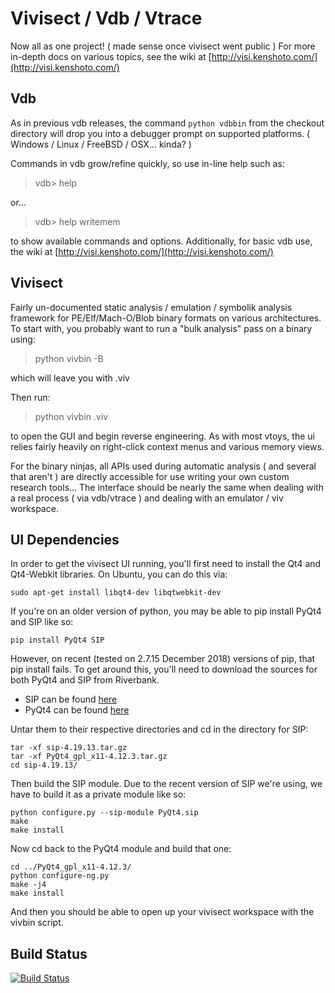 # Vivisect / Vdb / Vtrace

Now all as one project! ( made sense once vivisect went public )
For more in-depth docs on various topics, see the wiki at
[http://visi.kenshoto.com/](http://visi.kenshoto.com/)

## Vdb

As in previous vdb releases, the command ```python vdbbin``` from the
checkout directory will drop you into a debugger prompt on supported
platforms. ( Windows / Linux / FreeBSD / OSX... kinda? )

Commands in vdb grow/refine quickly, so use in-line help such as:

> vdb> help

or...

> vdb> help writemem

to show available commands and options.  Additionally, for basic vdb
use, the wiki at [http://visi.kenshoto.com/](http://visi.kenshoto.com/)

## Vivisect

Fairly un-documented static analysis / emulation / symbolik analysis
framework for PE/Elf/Mach-O/Blob binary formats on various architectures.
To start with, you probably want to run a "bulk analysis" pass on a binary
using:

> python vivbin -B <binaryfile>

which will leave you with <binaryfile>.viv

Then run:

> python vivbin <binaryfile>.viv

to open the GUI and begin reverse engineering.  As with most vtoys, the ui
relies fairly heavily on right-click context menus and various memory
views.

For the binary ninjas, all APIs used during automatic analysis ( and several
that aren't ) are directly accessible for use writing your own custom
research tools...  The interface should be nearly the same when dealing with
a real process ( via vdb/vtrace ) and dealing with an emulator / viv workspace.

## UI Dependencies

In order to get the vivisect UI running, you'll first need to install the Qt4 and Qt4-Webkit libraries. On Ubuntu, you can do this via:

```
sudo apt-get install libqt4-dev libqtwebkit-dev
```

If you're on an older version of python, you may be able to pip install PyQt4 and SIP like so:

```
pip install PyQt4 SIP
```

However, on recent (tested on 2.7.15 December 2018) versions of pip, that pip install fails. To get around this, you'll need to download the sources for both PyQt4 and SIP from Riverbank.
* SIP can be found [here](https://sourceforge.net/projects/pyqt/files/sip/sip-4.19.13/sip-4.19.13.tar.gz) 
* PyQt4 can be found [here](http://sourceforge.net/projects/pyqt/files/PyQt4/PyQt-4.12.3/PyQt4_gpl_x11-4.12.3.tar.gz)

Untar them to their respective directories and cd in the directory for SIP:

```
tar -xf sip-4.19.13.tar.gz
tar -xf PyQt4_gpl_x11-4.12.3.tar.gz
cd sip-4.19.13/
```

Then build the SIP module. Due to the recent version of SIP we're using, we have to build it as a private module like so:

```
python configure.py --sip-module PyQt4.sip
make
make install
```

Now cd back to the PyQt4 module and build that one:

```
cd ../PyQt4_gpl_x11-4.12.3/
python configure-ng.py
make -j4
make install
```

And then you should be able to open up your vivisect workspace with the vivbin script.

## Build Status

[![Build Status](https://travis-ci.org/vivisect/vivisect.svg?branch=master)](https://travis-ci.org/vivisect/vivisect)
